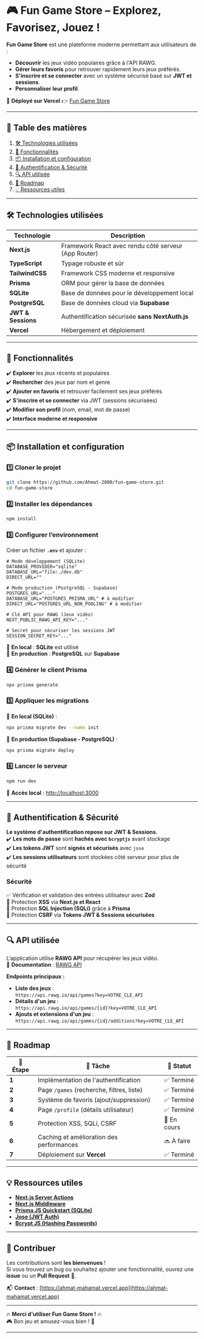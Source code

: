 # 🎮 **Fun Game Store** – Explorez, Favorisez, Jouez !

**Fun Game Store** est une plateforme moderne permettant aux utilisateurs de :

- **Découvrir** les jeux vidéo populaires grâce à l'API RAWG.
- **Gérer leurs favoris** pour retrouver rapidement leurs jeux préférés.
- **S'inscrire et se connecter** avec un système sécurisé basé sur **JWT et sessions**.
- **Personnaliser leur profil**.

📌 **Déployé sur Vercel** 👉 [Fun Game Store](https://fun-game-store.vercel.app/)

---

## 📌 **Table des matières**

1. [🛠️ Technologies utilisées](#️-technologies-utilisées)
2. [🚀 Fonctionnalités](#-fonctionnalités)
3. [📦 Installation et configuration](#-installation-et-configuration)
4. [🔑 Authentification & Sécurité](#-authentification--sécurité)
5. [🔍 API utilisée](#-api-utilisée)
6. [📜 Roadmap](#-roadmap)
7. [💡 Ressources utiles](#-ressources-utiles)

---

## 🛠️ **Technologies utilisées**

| Technologie        | Description                                          |
| ------------------ | ---------------------------------------------------- |
| **Next.js**        | Framework React avec rendu côté serveur (App Router) |
| **TypeScript**     | Typage robuste et sûr                                |
| **TailwindCSS**    | Framework CSS moderne et responsive                  |
| **Prisma**         | ORM pour gérer la base de données                    |
| **SQLite**         | Base de données pour le développement local          |
| **PostgreSQL**     | Base de données cloud via **Supabase**               |
| **JWT & Sessions** | Authentification sécurisée **sans NextAuth.js**      |
| **Vercel**         | Hébergement et déploiement                           |

---

## 🚀 **Fonctionnalités**

✔️ **Explorer** les jeux récents et populaires  
✔️ **Rechercher** des jeux par nom et genre  
✔️ **Ajouter en favoris** et retrouver facilement ses jeux préférés  
✔️ **S'inscrire et se connecter** via JWT (sessions sécurisées)  
✔️ **Modifier son profil** (nom, email, mot de passe)  
✔️ **Interface moderne et responsive**  

---

## 📦 **Installation et configuration**

### 1️⃣ **Cloner le projet**

```sh
git clone https://github.com/Ahmat-2000/fun-game-store.git
cd fun-game-store
```

### 2️⃣ **Installer les dépendances**

```sh
npm install
```

### 3️⃣ **Configurer l’environnement**

Créer un fichier **`.env`** et ajouter :

```env
# Mode développement (SQLite)
DATABASE_PROVIDER="sqlite"
DATABASE_URL="file:./dev.db"
DIRECT_URL=""

# Mode production (PostgreSQL - Supabase)
POSTGRES_URL="..."
DATABASE_URL="POSTGRES_PRISMA_URL" # à modifier
DIRECT_URL="POSTGRES_URL_NON_POOLING" # à modifier

# Clé API pour RAWG (Jeux vidéo)
NEXT_PUBLIC_RAWG_API_KEY="..."

# Secret pour sécuriser les sessions JWT
SESSION_SECRET_KEY="..."
```

🔹 **En local** : **SQLite** est utilisé  
🔹 **En production** : **PostgreSQL** sur **Supabase**

### 4️⃣ **Générer le client Prisma**

```sh
npx prisma generate
```

### 5️⃣ **Appliquer les migrations**

📌 **En local (SQLite)** :

```sh
npx prisma migrate dev --name init
```

📌 **En production (Supabase - PostgreSQL)** :

```sh
npx prisma migrate deploy
```

### 6️⃣ **Lancer le serveur**

```sh
npm run dev
```

📌 **Accès local** : [http://localhost:3000](http://localhost:3000)

---

## 🔑 **Authentification & Sécurité**

**Le système d'authentification repose sur JWT & Sessions.**  
✔️ **Les mots de passe** sont **hachés avec `bcryptjs`** avant stockage  
✔️ **Les tokens JWT** sont **signés et sécurisés** avec `jose`  
✔️ **Les sessions utilisateurs** sont stockées côté serveur pour plus de sécurité  

### **Sécurité**

✅ Vérification et validation des entrées utilisateur avec **Zod**  
🔄 Protection **XSS** via **Next.js et React**  
🔄 Protection **SQL Injection (SQLi)** grâce à **Prisma**  
🔄 Protection **CSRF** via **Tokens JWT & Sessions sécurisées**  

---

## 🔍 **API utilisée**

L’application utilise **RAWG API** pour récupérer les jeux vidéo.  
📌 **Documentation** : [RAWG API](https://api.rawg.io/docs/)

**Endpoints principaux :**

- **Liste des jeux** :  
  `https://api.rawg.io/api/games?key=VOTRE_CLE_API`
- **Détails d'un jeu** :  
  `https://api.rawg.io/api/games/{id}?key=VOTRE_CLE_API`
- **Ajouts et extensions d'un jeu** :  
  `https://api.rawg.io/api/games/{id}/additions?key=VOTRE_CLE_API`

---

## 📜 **Roadmap**

| 🚀 Étape | 📌 Tâche                                  | 🏁 Statut   |
| -------- | ----------------------------------------- | ----------- |
| **1**    | Implémentation de l'authentification      | ✅ Terminé   |
| **2**    | Page `/games` (recherche, filtres, liste) | ✅ Terminé   |
| **3**    | Système de favoris (ajout/suppression)    | ✅ Terminé   |
| **4**    | Page `/profile` (détails utilisateur)     | ✅ Terminé   |
| **5**    | Protection XSS, SQLi, CSRF                | 🔄 En cours |
| **6**    | Caching et amélioration des performances  | 🔜 À faire  |
| **7**    | Déploiement sur **Vercel**                | ✅ Terminé   |

---

## 💡 **Ressources utiles**

- **[Next.js Server Actions](https://nextjs.org/docs/app/building-your-application/data-fetching/server-actions-and-mutations)**  
- **[Next.js Middleware](https://nextjs.org/docs/app/building-your-application/routing/middleware)**  
- **[Prisma JS Quickstart (SQLite)](https://www.prisma.io/docs/getting-started/quickstart-sqlite)**  
- **[Jose (JWT Auth)](https://www.npmjs.com/package/jose)**  
- **[Bcrypt JS (Hashing Passwords)](https://www.npmjs.com/package/bcryptjs)**  

---

## 🎉 **Contribuer**

Les contributions sont **les bienvenues** !  
Si vous trouvez un bug ou souhaitez ajouter une fonctionnalité, ouvrez une **issue** ou un **Pull Request** 🚀.

📬 **Contact** : [https://ahmat-mahamat.vercel.app](https://ahmat-mahamat.vercel.app)

---

🔥 **Merci d'utiliser Fun Game Store !** 🔥  
🎮 Bon jeu et amusez-vous bien ! 🚀

---
